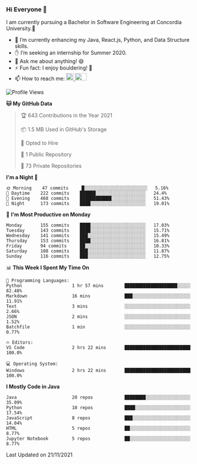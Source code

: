 ### Hi Everyone 👋
I am currently pursuing a Bachelor in Software Engineering at Concordia University.🏫

- 🌱 I’m currently enhancing my Java, React.js, Python, and Data Structure skills.
- ✋ I’m seeking an internship for Summer 2020.
- 💬 Ask me about anything! 😄
- ⚡ Fun fact: I enjoy bouldering! 🧗‍
- 📫 How to reach me: <a href="https://www.linkedin.com/in/siu-tong-ye/" target="_blank"> <img width="20px" width="32" src="https://cdn.jsdelivr.net/npm/simple-icons@v3/icons/linkedin.svg" /> </a> <a href="mailto:SiuTongYe@gmail.com" target="_blank"> <img height="20" width="32" src="https://cdn.jsdelivr.net/npm/simple-icons@v3/icons/gmail.svg" /> </a>

<!--START_SECTION:waka-->
![Profile Views](http://img.shields.io/badge/Profile%20Views-3-blue)

**🐱 My GitHub Data** 

> 🏆 643 Contributions in the Year 2021
 > 
> 📦 1.5 MB Used in GitHub's Storage 
 > 
> 💼 Opted to Hire
 > 
> 📜 1 Public Repository 
 > 
> 🔑 73 Private Repositories  
 > 
**I'm a Night 🦉** 

```text
🌞 Morning    47 commits     █░░░░░░░░░░░░░░░░░░░░░░░░   5.16% 
🌆 Daytime    222 commits    ██████░░░░░░░░░░░░░░░░░░░   24.4% 
🌃 Evening    468 commits    ████████████░░░░░░░░░░░░░   51.43% 
🌙 Night      173 commits    ████░░░░░░░░░░░░░░░░░░░░░   19.01%

```
📅 **I'm Most Productive on Monday** 

```text
Monday       155 commits    ████░░░░░░░░░░░░░░░░░░░░░   17.03% 
Tuesday      143 commits    ████░░░░░░░░░░░░░░░░░░░░░   15.71% 
Wednesday    141 commits    ███░░░░░░░░░░░░░░░░░░░░░░   15.49% 
Thursday     153 commits    ████░░░░░░░░░░░░░░░░░░░░░   16.81% 
Friday       94 commits     ██░░░░░░░░░░░░░░░░░░░░░░░   10.33% 
Saturday     108 commits    ███░░░░░░░░░░░░░░░░░░░░░░   11.87% 
Sunday       116 commits    ███░░░░░░░░░░░░░░░░░░░░░░   12.75%

```


📊 **This Week I Spent My Time On** 

```text
💬 Programming Languages: 
Python                   1 hr 57 mins        ████████████████████░░░░░   82.48% 
Markdown                 16 mins             ███░░░░░░░░░░░░░░░░░░░░░░   11.91% 
Text                     3 mins              ░░░░░░░░░░░░░░░░░░░░░░░░░   2.66% 
JSON                     2 mins              ░░░░░░░░░░░░░░░░░░░░░░░░░   1.52% 
Batchfile                1 min               ░░░░░░░░░░░░░░░░░░░░░░░░░   0.77%

🔥 Editors: 
VS Code                  2 hrs 22 mins       █████████████████████████   100.0%

💻 Operating System: 
Windows                  2 hrs 22 mins       █████████████████████████   100.0%

```

**I Mostly Code in Java** 

```text
Java                     20 repos            ████████░░░░░░░░░░░░░░░░░   35.09% 
Python                   10 repos            ████░░░░░░░░░░░░░░░░░░░░░   17.54% 
JavaScript               8 repos             ███░░░░░░░░░░░░░░░░░░░░░░   14.04% 
HTML                     5 repos             ██░░░░░░░░░░░░░░░░░░░░░░░   8.77% 
Jupyter Notebook         5 repos             ██░░░░░░░░░░░░░░░░░░░░░░░   8.77%

```



 Last Updated on 21/11/2021
<!--END_SECTION:waka-->

